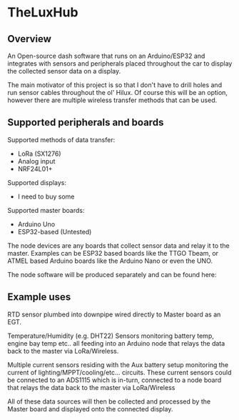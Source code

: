 <h1>TheLuxHub</h1>

<h2>Overview</h2>

An Open-source dash software that runs on an Arduino/ESP32 and integrates with sensors and peripherals placed throughout the car to display the collected sensor data on a display.

The main motivator of this project is so that I don't have to drill holes and run sensor cables throughout the ol' Hilux. Of course this will be an option, however there are multiple wireless transfer methods that can be used. 

<h2>Supported peripherals and boards</h2>

Supported methods of data transfer:
 - LoRa (SX1276)
 - Analog input
 - NRF24L01+

Supported displays:
 - I need to buy some

Supported master boards:
 - Arduino Uno
 - ESP32-based (Untested)


The node devices are any boards that collect sensor data and relay it to the master. Examples can be ESP32 based boards like the TTGO Tbeam, or ATMEL based Arduino boards like the Arduino Nano or even the UNO.

The node software will be produced separately and can be found here: 


<h2>Example uses</h2>
RTD sensor plumbed into downpipe wired directly to Master board as an EGT.

Temperature/Humidity (e.g. DHT22) Sensors monitoring battery temp, engine bay temp etc.. all feeding into an Arduino node that relays the data back to the master via LoRa/Wireless. 

Multiple current sensors residing with the Aux battery setup monitoring the current of lighting/MPPT/cooling/etc... circuits. These current sensors could be connected to an ADS1115 which is in-turn, connected to a node board that relays the data back to the master via LoRa/Wireless

All of these data sources will then be collected and processed by the Master board and displayed onto the connected display. 

  